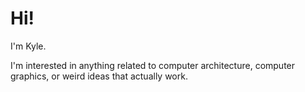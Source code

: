 # Hi!

I'm Kyle.

I'm interested in anything related to computer architecture, computer graphics, or weird ideas that actually work.
